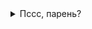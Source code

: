 <details> 
  <summary> Пссс, парень? </summary>
  <details> 
   <summary> Не хочешь немного покодить вместе? 😋 </summary>
  <details> 
  <summary> Теперь я слежу за тобой -_^ </summary>
  <details> 
    <summary> Кстати, у тебя тут какие то интересные стрелочки, я так еще не умела, где такому учат? Требую ссылочку) </summary>
      <details> 
      <summary> Ну и вообще посмотрела твой ГИТ, так много всего..... </summary>
        <details> 
          <summary> Столько репозиториев, они все такие насыщенные и интересные 🤩🤩🤩 </summary>
            <details> 
              <summary> Даже как то захотелось тоже Яву учить, но потом отлегло 🙂 </summary>
               <details> 
                 <summary> Кажется ты уже знаешь гораздо больше чем я уже, не останавливайся! </summary>
          <details> 
        <summary> Может быть даже научишь меня чему-нибудь 👏 </summary>
 😘
      </details>
    </details>
     </details>
    </details>
    </details>
    </details>
    </details>
    </details>
    </details>

